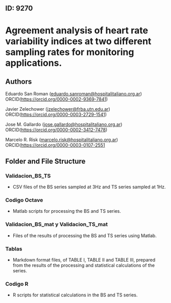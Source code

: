 ## ID: 9270

# Agreement analysis of heart rate variability indices at two different sampling rates for monitoring applications.

## Authors 
Eduardo San Roman (eduardo.sanroman@hospitalitaliano.org.ar) ORCID(https://orcid.org/0000-0002-9369-7841)

Javier Zelechower (jzelechower@frba.utn.edu.ar) ORCID(https://orcid.org/0000-0003-2729-1541)

Jose M. Gallardo (jose.gallardo@hospitalitaliano.org.ar) ORCID(https://orcid.org/0000-0002-3412-7478)

Marcelo R. Risk (marcelo.risk@hospitalitaliano.org.ar) ORCID(https://orcid.org/0000-0003-0107-2551



## Folder and File Structure

### Validacion_BS_TS
- CSV files of the BS series sampled at 3Hz and TS series sampled at 1Hz.

### Codigo Octave
- Matlab scripts for processing the BS and TS series.
  
### Validacion_BS_mat y Validacion_TS_mat
- Files of the results of processing the BS and TS series using Matlab.

### Tablas
- Markdown format files, of TABLE I, TABLE II and TABLE III, prepared from the results of the processing and statistical calculations of the series.

### Codigo R
- R scripts for statistical calculations in the BS and TS series.

